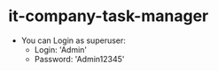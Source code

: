 # it-company-task-manager


- You can Login as superuser:
  - Login: 'Admin'
  - Password: 'Admin12345'

